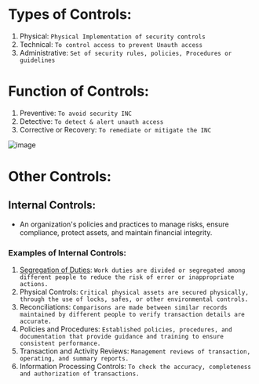# Types of Controls:
1. Physical: `Physical Implementation of security controls`
2. Technical: `To control access to prevent Unauth access`
3. Administrative: `Set of security rules, policies, Procedures or guidelines`

# Function of Controls:
1. Preventive: `To avoid security INC`
2. Detective: `To detect & alert unauth access`
3. Corrective or Recovery: `To remediate or mitigate the INC`

![image](https://github.com/IOxCyber/CyberEssentials/assets/40174034/dd513c41-1243-4360-8a30-8664c84ea557)


# Other Controls:
## Internal Controls:
- An organization's policies and practices to manage risks, ensure compliance, protect assets, and maintain financial integrity.

### Examples of Internal Controls:
1. [Segregation of Duties](https://www.safepaas.com/articles/internal-controls-and-segregation-of-duties/#:~:text=Segregation%20of%20Duties%20(SoD)%20is,fraud%2C%20and%20conflicts%20of%20interest.): `Work duties are divided or segregated among different people to reduce the risk of error or inappropriate actions.` 
2. Physical Controls: `Critical physical assets are secured physically, through the use of locks, safes, or other environmental controls.`
3. Reconciliations: `Comparisons are made between similar records maintained by different people to verify transaction details are accurate.`
4. Policies and Procedures: `Established policies, procedures, and documentation that provide guidance and training to ensure consistent performance.`
5. Transaction and Activity Reviews: `Management reviews of transaction, operating, and summary reports.`
6. Information Processing Controls: `To check the accuracy, completeness and authorization of transactions.`
